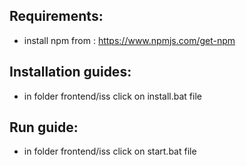 ## Requirements:
- install npm from : https://www.npmjs.com/get-npm


## Installation guides:
- in folder frontend/iss click on install.bat file


## Run guide:
- in folder frontend/iss click on start.bat file
